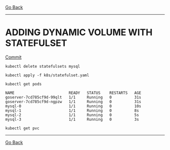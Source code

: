 [Go Back](https://github.com/silasstoffel/fullcyle-kubernetes)
___
# ADDING DYNAMIC VOLUME WITH STATEFULSET

[Commit](https://github.com/silasstoffel/fullcyle-kubernetes/commit/28cb8002d2c985ff53cb4245e3239d7aee0b44ed)


```shell
kubectl delete statefulsets mysql

kubectl apply -f k8s/statefulset.yaml

kubectl get pods

NAME                        READY   STATUS    RESTARTS   AGE
goserver-7cd785cf9d-99qlt   1/1     Running   0          31s
goserver-7cd785cf9d-ngpzw   1/1     Running   0          31s
mysql-0                     1/1     Running   0          10s
mysql-1                     1/1     Running   0          8s
mysql-2                     1/1     Running   0          5s
mysql-3                     1/1     Running   0          3s

kubectl get pvc

```

___
[Go Back](https://github.com/silasstoffel/fullcyle-kubernetes)
